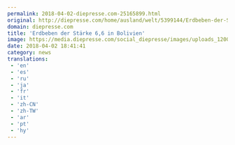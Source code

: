 ```yaml
---
permalink: 2018-04-02-diepresse.com-25165899.html
original: http://diepresse.com/home/ausland/welt/5399144/Erdbeben-der-Staerke-66-in-Bolivien?from=rss
domain: diepresse.com
title: 'Erdbeben der Stärke 6,6 in Bolivien'
image: https://media.diepresse.com/social_diepresse/images/uploads_1200/2/6/8/5399144/RTX5FHRT_1522693819547809.jpg
date: 2018-04-02 18:41:41
category: news
translations: 
 - 'en'
 - 'es'
 - 'ru'
 - 'ja'
 - 'fr'
 - 'it'
 - 'zh-CN'
 - 'zh-TW'
 - 'ar'
 - 'pt'
 - 'hy'
---
```


